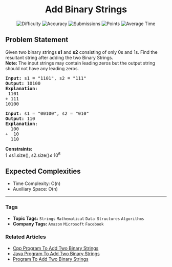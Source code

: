 <h1 align="center">Add Binary Strings</h1>

<p align="center">
  <img alt="Difficulty" title="Difficulty" src="https://custom-icon-badges.demolab.com/badge/Difficulty: Medium-1F222E?style=for-the-badge&logoColor=white&logo=fire"/>
  <img alt="Accuracy" title="Accuracy" src="https://custom-icon-badges.demolab.com/badge/Accuracy: 23.25%25-1F222E?style=for-the-badge&logoColor=white&logo=target"/>
  <img alt="Submissions" title="Submissions" src="https://custom-icon-badges.demolab.com/badge/Submissions: 113K+-1F222E?style=for-the-badge&logoColor=white&logo=repo"/>
  <img alt="Points" title="Points" src="https://custom-icon-badges.demolab.com/badge/Points: 4-1F222E?style=for-the-badge&logoColor=white&logo=award"/>
  <img alt="Average Time" title="Average Time" src="https://custom-icon-badges.demolab.com/badge/Average%20Time: N/A-1F222E?style=for-the-badge&logoColor=white&logo=clock"/>
</p>

## Problem Statement

Given two binary strings<b> s1</b> and <b>s2</b> consisting of only 0s and 1s. Find the resultant string after adding the two Binary Strings.<br><b>Note: </b>The input strings may contain leading zeros but the output string should not have any leading zeros.

<pre><b>Input: </b>s1 = "1101", s2 = "111"
<b>Output:</b> 10100
<b>Explanation</b>:
 1101
+ 111
10100
</pre>

<pre><b>Input</b>: s1 = "00100", s2 = "010"
<b>Output:</b> 110
<b>Explanation</b>: 
  100
+  10
  110
</pre>

<b>Constraints:</b><br>1 ≤s1.size(), s2.size()≤ 10<sup>6</sup>

## Expected Complexities
- Time Complexity: O(n)
- Auxiliary Space: O(n)

<hr>

### Tags
- **Topic Tags:** `Strings` `Mathematical` `Data Structures` `Algorithms`
- **Company Tags:** `Amazon` `Microsoft` `Facebook`

### Related Articles
- [Cpp Program To Add Two Binary Strings](https://www.geeksforgeeks.org/cpp-program-to-add-two-binary-strings/)
- [Java Program To Add Two Binary Strings](https://www.geeksforgeeks.org/java-program-to-add-two-binary-strings/)
- [Program To Add Two Binary Strings](https://www.geeksforgeeks.org/program-to-add-two-binary-strings/)

